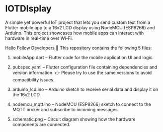# IOTDIsplay
A simple yet powerful IoT project that lets you send custom text from a Flutter mobile app to a 16x2 LCD display using NodeMCU (ESP8266) and Arduino. This project showcases how mobile apps can interact with hardware in real-time over Wi-Fi.

Hello Fellow Developers 👋
This repository contains the following 5 files:

1. mobileApp.dart – Flutter code for the mobile application UI and logic.

2. pubspec.yaml – Flutter configuration file containing dependencies and version information.
👉 Please try to use the same versions to avoid compatibility issues.

3. arduino_lcd.ino – Arduino sketch to receive serial data and display it on the 16x2 LCD.

4. nodemcu_mqtt.ino – NodeMCU (ESP8266) sketch to connect to the MQTT broker and subscribe to incoming messages.

5. schematic.png – Circuit diagram showing how the hardware components are connected.
